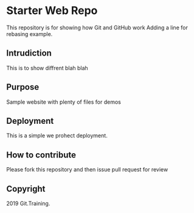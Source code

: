 # Starter Web Repo

This repository is for showing how Git and GitHub work
Adding a line for rebasing example.

## Intrudiction

This is to show diffrent blah blah

## Purpose

Sample website with plenty of files for demos

## Deployment

This is a simple we prohect deployment.

## How to contribute

Please fork this repository and then issue pull request for review

## Copyright

2019 Git.Training.